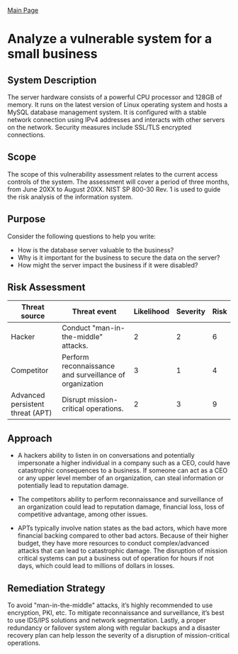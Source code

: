[Main Page](https://github.com/davidj778/davidj778)

# Analyze a vulnerable system for a small business


## System Description

The server hardware consists of a powerful CPU processor and 128GB of memory. It runs on the latest version of Linux operating system and hosts a MySQL database management system. It is configured with a stable network connection using IPv4 addresses and interacts with other servers on the network. Security measures include SSL/TLS encrypted connections.

## Scope

The scope of this vulnerability assessment relates to the current access controls of the system. The assessment will cover a period of three months, from June 20XX to August 20XX. NIST SP 800-30 Rev. 1 is used to guide the risk analysis of the information system.

## Purpose

Consider the following questions to help you write:
- How is the database server valuable to the business?
- Why is it important for the business to secure the data on the server?
- How might the server impact the business if it were disabled?

## Risk Assessment

| Threat source | Threat event | Likelihood | Severity | Risk |
|-----|----|---------|----|--|
| Hacker | Conduct "man-in-the-middle" attacks. | 2 | 2 | 6 |
| Competitor | Perform reconnaissance and surveillance of organization | 3 | 1 | 4 |
| Advanced persistent threat (APT) | Disrupt mission-critical operations. | 2 | 3 | 9 |



## Approach

- A hackers ability to listen in on conversations and potentially impersonate a higher individual in a company such as a CEO, could have catastrophic consequences to a business. If someone can act as a CEO or any upper level member of an organization, can steal information or potentially lead to reputation damage.

- The competitors ability to perform reconnaissance and surveillance of an organization could lead to reputation damage, financial loss, loss of competitive advantage, among other issues.

- APTs typically involve nation states as the bad actors, which have more financial backing compared to other bad actors. Because of their higher budget, they have more resources to conduct complex/advanced attacks that can lead to catastrophic damage. The disruption of mission critical systems can put a business out of operation for hours if not days, which could lead to millions of dollars in losses.


## Remediation Strategy

To avoid "man-in-the-middle" attacks, it’s highly recommended to use encryption, PKI, etc. To mitigate reconnaissance and surveillance, it’s best to use IDS/IPS solutions and network segmentation. Lastly, a proper redundancy or failover system along with regular backups and a disaster recovery plan can help lesson the severity of a disruption of mission-critical operations.
